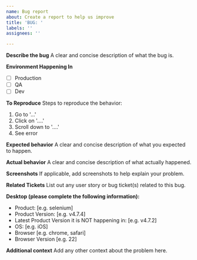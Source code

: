 ```yaml
---
name: Bug report
about: Create a report to help us improve
title: 'BUG: '
labels: ''
assignees: ''

---
```


**Describe the bug**
A clear and concise description of what the bug is.

**Environment Happening In**
- [ ] Production
- [ ] QA
- [ ] Dev

**To Reproduce**
Steps to reproduce the behavior:
1. Go to '...'
2. Click on '....'
3. Scroll down to '....'
4. See error

**Expected behavior**
A clear and concise description of what you expected to happen.

**Actual behavior**
A clear and concise description of what actually happened.

**Screenshots**
If applicable, add screenshots to help explain your problem.

**Related Tickets**
List out any user story or bug ticket(s) related to this bug. 

**Desktop (please complete the following information):**
- Product: [e.g. selenium] 
- Product Version: [e.g. v4.7.4]
- Latest Product Version it is NOT happening in: [e.g. v4.7.2]
- OS: [e.g. iOS]
 - Browser [e.g. chrome, safari]
 - Browser Version [e.g. 22]


**Additional context**
Add any other context about the problem here.